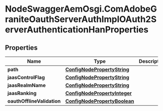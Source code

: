 # NodeSwaggerAemOsgi.ComAdobeGraniteOauthServerAuthImplOAuth2ServerAuthenticationHanProperties

## Properties
Name | Type | Description | Notes
------------ | ------------- | ------------- | -------------
**path** | [**ConfigNodePropertyString**](ConfigNodePropertyString.md) |  | [optional] 
**jaasControlFlag** | [**ConfigNodePropertyString**](ConfigNodePropertyString.md) |  | [optional] 
**jaasRealmName** | [**ConfigNodePropertyString**](ConfigNodePropertyString.md) |  | [optional] 
**jaasRanking** | [**ConfigNodePropertyInteger**](ConfigNodePropertyInteger.md) |  | [optional] 
**oauthOfflineValidation** | [**ConfigNodePropertyBoolean**](ConfigNodePropertyBoolean.md) |  | [optional] 


